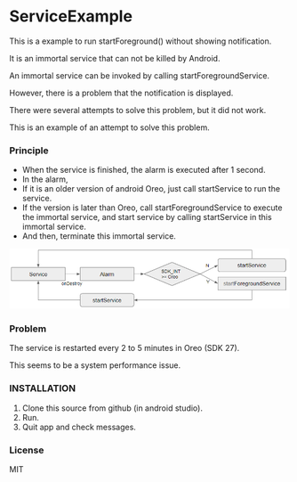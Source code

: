 # ServiceExample #
This is a example to run startForeground() without showing notification.

It is an immortal service that can not be killed by Android.

An immortal service can be invoked by calling startForegroundService.

However, there is a problem that the notification is displayed.

There were several attempts to solve this problem, but it did not work.

This is an example of an attempt to solve this problem.

### Principle ###
- When the service is finished, the alarm is executed after 1 second.
- In the alarm,
- If it is an older version of android Oreo, just call startService to run the service.
- If the version is later than Oreo, call startForegroundService to execute the immortal service, and start service by calling startService in this immortal service.
- And then, terminate this immortal service.

![image](./image.png)


### Problem ###
The service is restarted every 2 to 5 minutes in Oreo (SDK 27).

This seems to be a system performance issue.

### INSTALLATION ###
1. Clone this source from github (in android studio).
2. Run.
3. Quit app and check messages.

### License ###
MIT